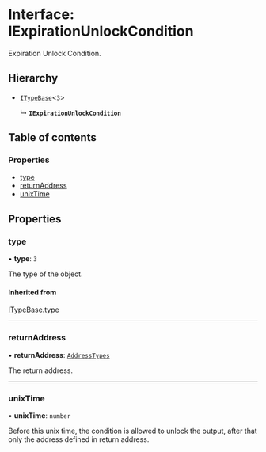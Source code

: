 # Interface: IExpirationUnlockCondition

Expiration Unlock Condition.

## Hierarchy

- [`ITypeBase`](ITypeBase.md)<``3``\>

  ↳ **`IExpirationUnlockCondition`**

## Table of contents

### Properties

- [type](IExpirationUnlockCondition.md#type)
- [returnAddress](IExpirationUnlockCondition.md#returnaddress)
- [unixTime](IExpirationUnlockCondition.md#unixtime)

## Properties

### type

• **type**: ``3``

The type of the object.

#### Inherited from

[ITypeBase](ITypeBase.md).[type](ITypeBase.md#type)

___

### returnAddress

• **returnAddress**: [`AddressTypes`](../api.md#addresstypes)

The return address.

___

### unixTime

• **unixTime**: `number`

Before this unix time, the condition is allowed to unlock the output,
after that only the address defined in return address.
